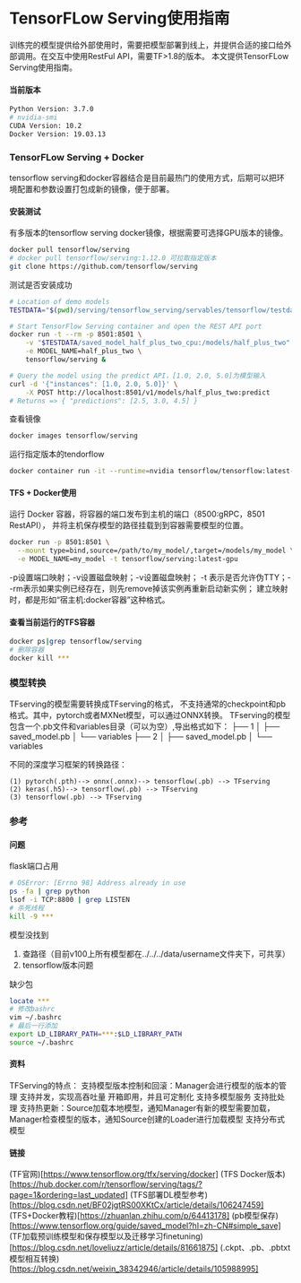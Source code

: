 # TensorFLow Serving使用指南 
训练完的模型提供给外部使用时，需要把模型部署到线上，并提供合适的接口给外部调用。在交互中使用RestFul API，需要TF>1.8的版本。
本文提供TensorFLow Serving使用指南。

#### 当前版本
```bash
Python Version: 3.7.0 
# nvidia-smi
CUDA Version: 10.2
Docker Version: 19.03.13
```

### TensorFLow Serving + Docker
tensorflow serving和docker容器结合是目前最热门的使用方式，后期可以把环境配置和参数设置打包成新的镜像，便于部署。

#### 安装测试
有多版本的tensorflow serving docker镜像，根据需要可选择GPU版本的镜像。
```bash
docker pull tensorflow/serving
# docker pull tensorflow/serving:1.12.0 可拉取指定版本
git clone https://github.com/tensorflow/serving
```

测试是否安装成功
```bash
# Location of demo models
TESTDATA="$(pwd)/serving/tensorflow_serving/servables/tensorflow/testdata"

# Start TensorFlow Serving container and open the REST API port
docker run -t --rm -p 8501:8501 \
    -v "$TESTDATA/saved_model_half_plus_two_cpu:/models/half_plus_two" \
    -e MODEL_NAME=half_plus_two \
    tensorflow/serving &

# Query the model using the predict API，[1.0, 2.0, 5.0]为模型输入
curl -d '{"instances": [1.0, 2.0, 5.0]}' \
    -X POST http://localhost:8501/v1/models/half_plus_two:predict
# Returns => { "predictions": [2.5, 3.0, 4.5] }
```

查看镜像
```bash
docker images tensorflow/serving
```

运行指定版本的tendorflow
```bash
docker container run -it --runtime=nvidia tensorflow/tensorflow:latest-gpu-py3 bash
```

#### TFS + Docker使用
运行 Docker 容器，将容器的端口发布到主机的端口（8500:gRPC，8501 RestAPI），
并将主机保存模型的路径挂载到到容器需要模型的位置。
```bash
docker run -p 8501:8501 \
  --mount type=bind,source=/path/to/my_model/,target=/models/my_model \
  -e MODEL_NAME=my_model -t tensorflow/serving:latest-gpu
```
-p设置端口映射；-v设置磁盘映射；-v设置磁盘映射；
-t 表示是否允许伪TTY；--rm表示如果实例已经存在，则先remove掉该实例再重新启动新实例；
建立映射时，都是形如“宿主机:docker容器”这种格式。

#### 查看当前运行的TFS容器
```bash
docker ps|grep tensorflow/serving
# 删除容器
docker kill ***
```

### 模型转换
TFserving的模型需要转换成TFserving的格式， 不支持通常的checkpoint和pb格式。其中，pytorch或者MXNet模型，可以通过ONNX转换。
TFserving的模型包含一个.pb文件和variables目录（可以为空）,导出格式如下：
├── 1
│   ├── saved_model.pb
│   └── variables
├── 2
│   ├── saved_model.pb
│   └── variables

不同的深度学习框架的转换路径：
```
(1) pytorch(.pth)--> onnx(.onnx)--> tensorflow(.pb) --> TFserving
(2) keras(.h5)--> tensorflow(.pb) --> TFserving
(3) tensorflow(.pb) --> TFserving
```

### 参考
#### 问题
flask端口占用
```bash
# OSError: [Errno 98] Address already in use
ps -fa | grep python
lsof -i TCP:8800 | grep LISTEN
# 杀死线程
kill -9 ***
```

模型没找到
1. 查路径（目前v100上所有模型都在../../../data/username文件夹下，可共享）
2. tensorflow版本问题

缺少包
```bash
locate ***
# 修改bashrc
vim ~/.bashrc
# 最后一行添加
export LD_LIBRARY_PATH=***:$LD_LIBRARY_PATH
source ~/.bashrc
```

#### 资料
TFServing的特点：
支持模型版本控制和回滚：Manager会进行模型的版本的管理
支持并发，实现高吞吐量
开箱即用，并且可定制化
支持多模型服务
支持批处理
支持热更新：Source加载本地模型，通知Manager有新的模型需要加载，Manager检查模型的版本，通知Source创建的Loader进行加载模型
支持分布式模型

#### 链接
(TF官网)[https://www.tensorflow.org/tfx/serving/docker]
(TFS Docker版本)[https://hub.docker.com/r/tensorflow/serving/tags/?page=1&ordering=last_updated]
(TFS部署DL模型参考)[https://blog.csdn.net/BF02jgtRS00XKtCx/article/details/106247459]
(TFS+Docker教程)[https://zhuanlan.zhihu.com/p/64413178]
(pb模型保存)[https://www.tensorflow.org/guide/saved_model?hl=zh-CN#simple_save]
(TF加载预训练模型和保存模型以及迁移学习finetuning)[https://blog.csdn.net/loveliuzz/article/details/81661875]
(.ckpt、.pb、.pbtxt模型相互转换)[https://blog.csdn.net/weixin_38342946/article/details/105988995]
